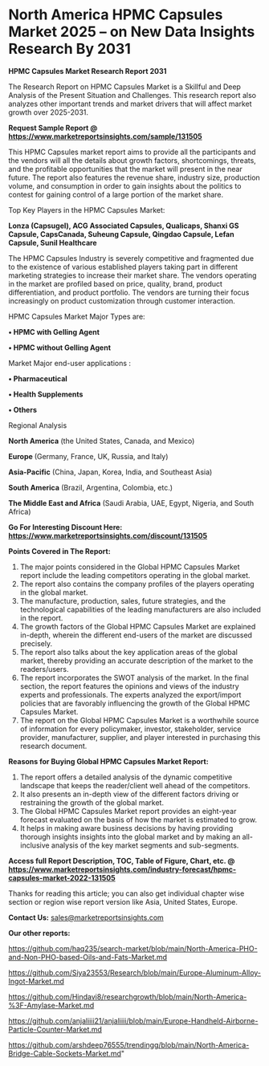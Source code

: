 # North America HPMC Capsules Market 2025 – on New Data Insights Research By 2031

<strong>HPMC Capsules Market Research Report 2031</strong>

The Research Report on HPMC Capsules Market is a Skillful and Deep Analysis of the Present Situation and Challenges. This research report also analyzes other important trends and market drivers that will affect market growth over 2025-2031.

<strong>Request Sample Report @ <a href=https://www.marketreportsinsights.com/sample/131505>https://www.marketreportsinsights.com/sample/131505</a></strong>

This HPMC Capsules market report aims to provide all the participants and the vendors will all the details about growth factors, shortcomings, threats, and the profitable opportunities that the market will present in the near future. The report also features the revenue share, industry size, production volume, and consumption in order to gain insights about the politics to contest for gaining control of a large portion of the market share.

Top Key Players in the HPMC Capsules Market:

<strong>Lonza (Capsugel), ACG Associated Capsules, Qualicaps, Shanxi GS Capsule, CapsCanada, Suheung Capsule, Qingdao Capsule, Lefan Capsule, Sunil Healthcare</strong>

The HPMC Capsules Industry is severely competitive and fragmented due to the existence of various established players taking part in different marketing strategies to increase their market share. The vendors operating in the market are profiled based on price, quality, brand, product differentiation, and product portfolio. The vendors are turning their focus increasingly on product customization through customer interaction.

HPMC Capsules Market Major Types are:

<strong>• HPMC with Gelling Agent

• HPMC without Gelling Agent</strong>

Market Major end-user applications :

<strong>• Pharmaceutical

• Health Supplements

• Others</strong>

Regional Analysis

</u><strong><b>North America</b></strong> (the United States, Canada, and Mexico)

<strong><b>Europe </b></strong>(Germany, France, UK, Russia, and Italy)

<strong><b>Asia-Pacific</b></strong> (China, Japan, Korea, India, and Southeast Asia)

<strong><b>South America</b></strong> (Brazil, Argentina, Colombia, etc.)

<strong><b>The Middle East and Africa</b></strong> (Saudi Arabia, UAE, Egypt, Nigeria, and South Africa)

<strong>Go For Interesting Discount Here: <a href=https://www.marketreportsinsights.com/discount/131505>https://www.marketreportsinsights.com/discount/131505</a></strong>

<strong>Points Covered in The Report:</strong>
<ol>
  <li>The major points considered in the Global HPMC Capsules Market report include the leading competitors operating in the global market.</li>
  <li>The report also contains the company profiles of the players operating in the global market.</li>
  <li>The manufacture, production, sales, future strategies, and the technological capabilities of the leading manufacturers are also included in the report.</li>
  <li>The growth factors of the Global HPMC Capsules Market are explained in-depth, wherein the different end-users of the market are discussed precisely.</li>
  <li>The report also talks about the key application areas of the global market, thereby providing an accurate description of the market to the readers/users.</li>
  <li>The report incorporates the SWOT analysis of the market. In the final section, the report features the opinions and views of the industry experts and professionals. The experts analyzed the export/import policies that are favorably influencing the growth of the Global HPMC Capsules Market.</li>
  <li>The report on the Global HPMC Capsules Market is a worthwhile source of information for every policymaker, investor, stakeholder, service provider, manufacturer, supplier, and player interested in purchasing this research document.</li>
</ol>
<strong>Reasons for Buying Global HPMC Capsules Market Report:</strong>

<ol>
  <li>The report offers a detailed analysis of the dynamic competitive landscape that keeps the reader/client well ahead of the competitors.</li>
  <li>It also presents an in-depth view of the different factors driving or restraining the growth of the global market.</li>
  <li>The Global HPMC Capsules Market report provides an eight-year forecast evaluated on the basis of how the market is estimated to grow.</li>
  <li>It helps in making aware business decisions by having providing thorough insights insights into the global market and by making an all-inclusive analysis of the key market segments and sub-segments.</li>
</ol>
<strong>Access full Report Description, TOC, Table of Figure, Chart, etc. @ <a href=https://www.marketreportsinsights.com/industry-forecast/hpmc-capsules-market-2022-131505>https://www.marketreportsinsights.com/industry-forecast/hpmc-capsules-market-2022-131505</a></strong>


Thanks for reading this article; you can also get individual chapter wise section or region wise report version like Asia, United States, Europe.

<strong>Contact Us:</strong>
sales@marketreportsinsights.com

<strong>Our other reports:</strong>

<a href=https://github.com/haq235/search-market/blob/main/North-America-PHO-and-Non-PHO-based-Oils-and-Fats-Market.md>https://github.com/haq235/search-market/blob/main/North-America-PHO-and-Non-PHO-based-Oils-and-Fats-Market.md</a>

<a href=https://github.com/Siya23553/Research/blob/main/Europe-Aluminum-Alloy-Ingot-Market.md>https://github.com/Siya23553/Research/blob/main/Europe-Aluminum-Alloy-Ingot-Market.md</a>

<a href=https://github.com/Hindavi8/researchgrowth/blob/main/North-America-%3F-Amylase-Market.md>https://github.com/Hindavi8/researchgrowth/blob/main/North-America-%3F-Amylase-Market.md</a>

<a href=https://github.com/anjaliiii21/anjaliiii/blob/main/Europe-Handheld-Airborne-Particle-Counter-Market.md>https://github.com/anjaliiii21/anjaliiii/blob/main/Europe-Handheld-Airborne-Particle-Counter-Market.md</a>

<a href=https://github.com/arshdeep76555/trendingg/blob/main/North-America-Bridge-Cable-Sockets-Market.md>https://github.com/arshdeep76555/trendingg/blob/main/North-America-Bridge-Cable-Sockets-Market.md</a>"
